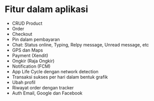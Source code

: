<h1>Fitur dalam aplikasi</h1>
<ul>
  <li>CRUD Product</li>
  <li>Order</li>
  <li>Checkout</li>
  <li>Pin dalam pembayaran</li>
  <li>Chat: Status online, Typing, Relpy message, Unread message, etc</li>
  <li>GPS dan Maps</li>
  <li>Payment (Xendit)</li>
  <li>Ongkir (Raja Ongkir)</li>
  <li>Notification (FCM)</li>
  <li>App Life Cycle dengan network detection</li>
  <li>Transaksi sukses per hari dalam bentuk grafik</li>
  <li>Ubah profil</li>
  <li>Riwayat order dengan tracker</li>
  <li>Auth Email, Google dan Facebook</li>
</ul>
